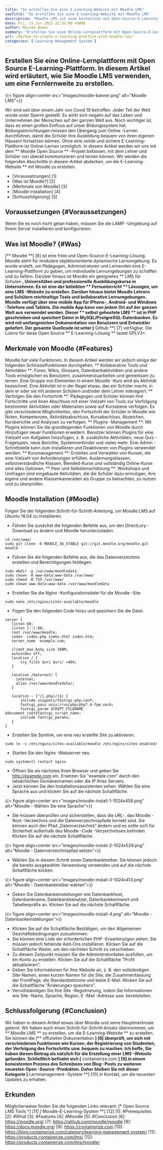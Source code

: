 ```yaml
---
title: "So erstellen Sie eine E-Learning-Website mit Moodle LMS" 
seoTitle: "So erstellen Sie eine E-Learning-Website mit Moodle LMS" 
description: "Moodle LMS ist eine kostenlose und Open-Source-E-Learning-Lösung zum Erstellen einer Online-Lernplattform. Schauen Sie sich den Leitfaden an, um sich damit vertraut zu machen." 
date: Fri, 11 Jun 2021 22:35:00 +0000
author: Masood Anwer
summary: "Erstellen Sie eine Online-Lernplattform mit Open-Source-E-Learning-Plattform. In diesem Artikel wird erläutert, wie Sie Moodle LMS verwenden, um eine Fernlernweite zu erstellen." 
url: /de/how-to-create-e-learning-platform-with-moodle-lms/
categories: ['Learning Management System']
---
```


## Erstellen Sie eine Online-Lernplattform mit Open Source E-Learning-Plattform. In diesem Artikel wird erläutert, wie Sie Moodle LMS verwenden, um eine Fernlernweite zu erstellen.

{{< figure align=center src="images/moodle-banner.png" alt="Moodle LMS">}}

Wir sind seit über einem Jahr von Covid 19 betroffen. Jeder Teil der Welt wurde unter Sperre gestellt. Es wirkt sich negativ auf das Leben und Unternehmen der Menschen auf der ganzen Welt aus. Noch wichtiger ist, dass es einen großen Einfluss auf unser Bildungssystem hat. Bildungseinrichtungen müssen den Übergang zum Online -Lernen durchführen, damit die Schüler ihre Ausbildung bequem von ihren eigenen Häusern fortsetzen können. Ohne eine solide und sichere E-Learning-Plattform ist Online-Lernen unmöglich. In diesem Artikel werden wir uns mit dem ** Moodle Open Source ** -Projekt befassen, mit dem Lehrer und Schüler von überall kommunizieren und lernen können.
Wir werden die folgenden Abschnitte in diesem Artikel abdecken, um die E-Learning-Website ** mit Moodle zu erstellen.
  * [Voraussetzungen] [1]
  * [Was ist Moodle?] [2]
  * [Merkmale von Moodle] [3]
  * [Moodle Installation] [4]
  * [Schlussfolgerung] [5]

## Voraussetzungen {#Voraussetzungen}
Wenn Sie es noch nicht getan haben, müssen Sie die LAMP -Umgebung auf Ihrem Server installieren und konfigurieren.

## Was ist Moodle? {#Was}
[** Moodle **] [6] ist eine freie und Open-Source-E-Learning-Lösung. Moodle steht für modulare objektorientierte dynamische Lernumgebung. Es wurde erstellt, um Pädagogen, Administratoren und Lernenden eine E-Learning-Plattform zu geben, um individuelle Lernumgebungen zu schaffen und zu liefern. Darüber hinaus ist Moodle ein geeignetes ** LMS für Schulen **, Universitäten und professionelle Ausbildungskurse in Unternehmen. Es ist eine der beliebten ** Fernunterricht ** Lösungen, um eine LMS -Website zu erstellen. Darüber hinaus bietet Moodle Lehrern und Schülern reichhaltige Tools und kollaborative Lernumgebungen. Moodle verfügt über eine mobile App für iPhone-, Android- und Windows -Telefone und Tablets. Die mobile App kann von jedem Ort auf der ganzen Welt aus verwendet werden. Dieser ** selbst gehostete LMS ** ist in PHP geschrieben und speichert Daten in MySQL/PostgreSQL-Datenbanken. Es wird mit umfangreichen Dokumentation von Benutzern und Entwickler geliefert. Der gesamte Quellcode ist unter [** Github **] [7] verfügbar. Die Lizenz für diese Open Source ** E-Learning-Lösung ** lautet GPLV3+.

## Merkmale von Moodle {#Features}
Moodle hat viele Funktionen. In diesem Artikel werden wir jedoch einige der folgenden Schlüsselfunktionen durchgehen.
** Kollaborative Tools und Aktivitäten **: Foren, Wikis, Glossare, Datenbankaktivitäten und andere Tools ermöglichen es Benutzern, zusammenzuarbeiten und gemeinsam zu lernen. Eine Gruppe von Elementen in einem Moodle -Kurs wird als Aktivität bezeichnet. Eine Aktivität ist in der Regel etwas, das ein Schüler macht, in dem er oder sie mit anderen Schülern und/oder dem Lehrer interagiert.
** Verfolgen Sie den Fortschritt **: Pädagogen und Schüler können ihre Fortschritte und ihren Abschluss mit einer Vielzahl von Tools zur Verfolgung bestimmter Aktivitäten oder Materialien sowie auf Kursebene verfolgen. Es gibt verschiedene Möglichkeiten, den Fortschritt der Schüler in Moodle wie Noten, Kompetenzen, Aktivitätsabschluss, Kursabschluss, Abzeichen, Kursberichte und Analysen zu verfolgen.
** Plugins -Management **: Mit Plugins können Sie die grundlegenden Funktionen von Moodle durch Hinzufügen neuer Funktionen erweitern. Benutzer können Plugins für eine Vielzahl von Aufgaben hinzufügen, z. B. zusätzliche Aktivitäten, neue Quiz -Fragetypen, neue Berichte, Systemverbinder und vieles mehr. Eine Admin -Schnittstelle kann zum Installieren und Deaktivieren von Plugins verwendet werden.
** Kursmanagement **: Erstellen und Verwalten von Kursen, die eine Vielzahl von Anforderungen erfüllen. Auslernungsklassen, selbstverständliche Klassen, Blended-Kurse und vollständig Online-Kurse sind alles Optionen.
** Peer und Selbsteinschätzung **: Workshops und Umfragen sind eingebaute Aktivitäten, die die Schüler dazu ermutigen, ihre eigene und andere Klassenkameraden als Gruppe zu betrachten, zu nutzen und zu überprüfen.

## Moodle Installation {#Moodle}
Folgen Sie der folgenden Schritt-für-Schritt-Anleitung, um Moodle LMS auf Ubuntu 18.04 zu installieren.
  * Führen Sie zunächst die folgenden Befehle aus, um den DirectLory -Download zu ändern und Moodle herunterzuladen.
```
cd /var/www/
sudo git clone -b MOODLE_38_STABLE git://git.moodle.org/moodle.git moodle
```
  * Führen Sie die folgenden Befehle aus, die das Datenverzeichnis erstellen und Berechtigungen festlegen.
```
sudo mkdir -p /var/www/moodledata
sudo chown -R www-data:www-data /var/www/
sudo chmod -R 755 /var/www/
sudo chown www-data:www-data /var/www/moodledata
```
  * Erstellen Sie die Nginx -Konfigurationsdatei für die Moodle -Site.
```
sudo nano /etc/nginx/sites-available/moodle
```
  * Fügen Sie den folgenden Code hinzu und speichern Sie die Datei.
```
server {
   listen 80;
   listen [::]:80;
   root /var/www/moodle;
   index  index.php index.html index.htm;
   server_name  example.com;

   client_max_body_size 100M;
   autoindex off;
   location / {
       try_files $uri $uri/ =404;
   }

   location /dataroot/ {
     internal;
     alias /var/www/moodledata/;
   }

   location ~ [^/].php(/|$) {
       include snippets/fastcgi-php.conf;
       fastcgi_pass unix:/run/php/php7.4-fpm.sock;
       fastcgi_param SCRIPT_FILENAME $document_root$fastcgi_script_name;
       include fastcgi_params;
   }
}
```
  * Erstellen Sie Symlink, um eine neu erstellte Site zu aktivieren.
```
sudo ln -s /etc/nginx/sites-available/moodle /etc/nginx/sites-enabled/
```
  * Starten Sie den Nginx -Webserver neu.
```
sudo systemctl restart nginx
```
  * Öffnen Sie als nächstes Ihren Browser und geben Sie http://example.com ein. Ersetzen Sie "example.com" durch den tatsächlichen Domänennamen oder die IP Ihres Servers.
  * Jetzt können Sie den Installationsassistenten sehen. Wählen Sie eine Sprache aus und klicken Sie auf die nächste Schaltfläche.

{{< figure align=center src="images/moodle-install-1-1024x408.png" alt="Moodle - Wählen Sie eine Sprache">}}

  * Sie müssen überprüfen und sicherstellen, dass die URL-, das Moodle -Root -Verzeichnis und die Datenverzeichnispfade korrekt sind. Sie können auch den Pfad „Datenverzeichnis“ ändern und es sollte sich für Sicherheit außerhalb des Moodle -Code -Verzeichnisses befinden. Klicken Sie auf die nächste Schaltfläche.

{{< figure align=center src="images/moodle-install-2-1024x529.png" alt="Moodle - Datenverzeichnispfad setzen">}}

  * Wählen Sie in diesem Schritt einen Datenbanktreiber. Sie können jedoch die bereits ausgewählte Verwendung verwenden und auf die nächste Schaltfläche klicken.

{{< figure align=center src="images/moodle-install-3-1024x413.png" alt="Moodle - Datenbanktreiber wählen">}}

  * Geben Sie Datenbankeinstellungen wie Datenbankhost, Datenbankname, Datenbankbenutzer, Datenbankkennwort und Tabellenpräfix an. Klicken Sie auf die nächste Schaltfläche.

{{< figure align=center src="images/moodle-install-4.png" alt="Moodle - Datenbankeinstellungen">}}

  * Klicken Sie auf die Schaltfläche Bestätigen, um den Allgemeinen Geschäftsbedingungen zuzustimmen.
  * Sie können eine Liste der erforderlichen PHP -Erweiterungen sehen. Sie müssen jedoch fehlende Add-Ons installieren. Klicken Sie auf die Schaltfläche Weiter, um den nächsten Schritt zu verschieben.
  * Zu diesem Zeitpunkt müssen Sie die Administratordaten ausfüllen, um ein Konto zu erstellen. Klicken Sie auf die Schaltfläche "Profil aktualisieren".
  * Geben Sie Informationen für Ihre Website an, z. B. den vollständigen Site-Namen, einen kurzen Namen für die Site, die Zusammenfassung der FrontPage, die Standardzeitzone und keine E-Mail. Klicken Sie auf die Schaltfläche "Änderungen speichern".
  * Vervollständigen Sie Ihre Site -Registrierung, indem Sie Informationen wie Site -Name, Sprache, Region, E -Mail -Adresse usw. bereitstellen.

## Schlussfolgerung {#Conclusion}
Wir haben in diesem Artikel etwas über Moodle und seine Hauptmerkmale gelernt. Wir haben auch einen Schritt-für-Schritt-Ansatz übernommen, um ** Moodle LMS ** zu erstellen, um die E-Learning-Website ** zu erstellen. Sie können die [** offiziellen Dokumentation **] [8] überprüft, um sich mit verschiedenen Funktionen wie Kursen, der Registrierung von Studenten, der Verfolgung des Fortschritts usw. bequem zu machen. Ich hoffe, Sie haben diesen Beitrag als nützlich für die Erstellung einer LMS -Website gefunden.
Schließlich befindet sich [** containerize.com **] [9] in einem konsistenten Prozess des Schreibens von Blog -Posts zu weiteren neuesten Open -Source -Produkten. Daher bleiben Sie mit dieser Kategorie [** Lernmanagement -System **] [10] in Kontakt, um die neuesten Updates zu erhalten.

## Erkunden
Möglicherweise finden Sie die folgenden Links relevant:
  *[** Open Source LMS Tools **] [11]
  *[** Moodle-E-Learning-System **] [12]
[1]: #Prerequisites
[2]: #What
[3]: #Features
[4]: #Moodle
[5]: #Conclusion
[6]: https://moodle.org/
[7]: https://github.com/moodle/moodle
[8]: https://docs.moodle.org/
[9]: https://containerize.com
[10]: https://blog.containerize.com/category/learning-management-system/
[11]: https://products.containerize.com/lms/
[12]: https://products.containerize.com/lms/moodle/
